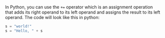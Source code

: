 In Python, you can use the `+=` operator which is an assignment operation that adds its right operand to its left operand and assigns the result to its left operand. The code will look like this in python:

```python
s = "world!"
s = "Hello, " + s
```

